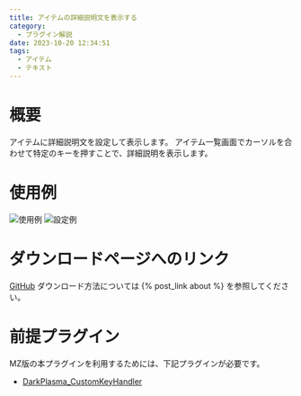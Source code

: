 ```yaml
---
title: アイテムの詳細説明文を表示する
category:
  - プラグイン解説
date: 2023-10-20 12:34:51
tags:
  - アイテム
  - テキスト
---
```


# 概要

アイテムに詳細説明文を設定して表示します。
アイテム一覧画面でカーソルを合わせて特定のキーを押すことで、詳細説明を表示します。

# 使用例

![使用例](item-detail.png "使用例")
![設定例](item-detail-setting.png "設定例")

# ダウンロードページへのリンク

[GitHub](https://github.com/elleonard/DarkPlasma-MZ-Plugins/blob/release/DarkPlasma_ItemDetail.js)
ダウンロード方法については {% post_link about %} を参照してください。

# 前提プラグイン

MZ版の本プラグインを利用するためには、下記プラグインが必要です。
- [DarkPlasma_CustomKeyHandler](https://github.com/elleonard/DarkPlasma-MZ-Plugins/blob/release/DarkPlasma_CustomKeyHandler.js)
